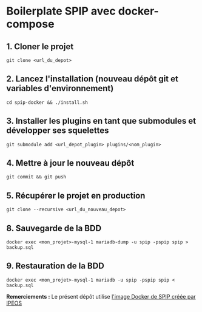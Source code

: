 # Boilerplate SPIP avec docker-compose

## 1. Cloner le projet

`git clone <url_du_depot>`

## 2. Lancez l'installation (nouveau dépôt git et variables d'environnement)

`cd spip-docker && ./install.sh`

## 3. Installer les plugins en tant que submodules et développer ses squelettes

`git submodule add <url_depot_plugin> plugins/<nom_plugin>`

## 4. Mettre à jour le nouveau dépôt

`git commit && git push`

## 5. Récupérer le projet en production

`git clone --recursive <url_du_nouveau_depot>`

## 8. Sauvegarde de la BDD

`docker exec <mon_projet>-mysql-1 mariadb-dump -u spip -pspip spip > backup.sql`

## 9. Restauration de la BDD

`docker exec <mon_projet>-mysql-1 mariadb -u spip -pspip spip < backup.sql`

**Remerciements :** Le présent dépôt utilise [l'image Docker de SPIP créée par IPEOS](https://github.com/ipeos-and-co/docker-spip)

